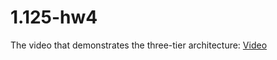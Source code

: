 # 1.125-hw4

The video that demonstrates the three-tier architecture:
[Video](https://github.com/kmt901/1.125-hw4/blob/main/Screen%20Recording%202021-10-12%20at%2011.57.52%20AM.mov)
